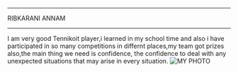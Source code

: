***
RIBKARANI ANNAM
***
I am very good Tennikoit player,i learned in my school time and also i have participated in so many competitions in differnt places,my team got prizes also,the main thing we need is confidence, the confidence to deal with any unexpected situations that may arise in every situation.
![MY PHOTO](C:\Users\S556462\Downloads)
